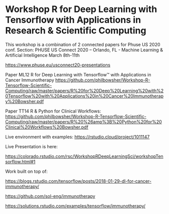 # Workshop R for Deep Learning with Tensorflow with Applications in Research & Scientific Computing

This workshop is a combination of 2 connected papers for Phuse US 2020 conf. Section: PHUSE US Connect 2020 – Orlando, FL - Machine Learning & Artificial Intelligence March 8th-11th

https://www.phuse.eu/usconnect20-presentations

Paper ML12
R for Deep Learning with Tensorflow™ with Applications in Cancer Immunotherapy
https://github.com/philbowsher/Workshop-R-Tensorflow-Scientific-Computing/raw/master/papers/R%20for%20Deep%20Learning%20with%20Tensorflow%20with%20Applications%20in%20Cancer%20Immunotherapy%20Bowsher.pdf

Paper TT14
R & Python for Clinical Workflows:
https://github.com/philbowsher/Workshop-R-Tensorflow-Scientific-Computing/raw/master/papers/R%20%26amp%3B%20Python%20for%20Clinical%20Workflows%20Bowsher.pdf

Live environment with examples:
https://rstudio.cloud/project/1011147

Live Presentation is here:

https://colorado.rstudio.com/rsc/WorkshopRDeepLearningSci/workshopTensorflow.html#1

Work built on top of:

https://blogs.rstudio.com/tensorflow/posts/2018-01-29-dl-for-cancer-immunotherapy/

https://github.com/sol-eng/immunotherapy

https://solutions.rstudio.com/examples/tensorflow/immunotherapy/